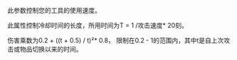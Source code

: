 此参数控制您的工具的使用速度。

此属性控制冷却时间的长度，所用时间为T = 1 /攻击速度* 20刻。

伤害乘数为0.2 + ((t + 0.5) / t)²* 0.8，
限制在0.2 - 1的范围内，其中t是自上次攻击或物品切换以来的时间。
